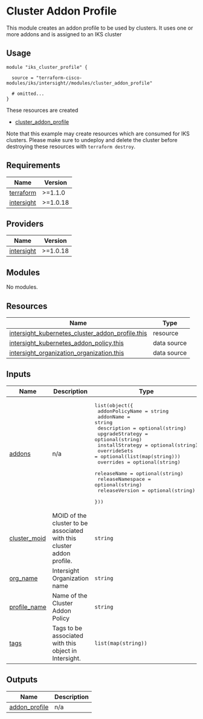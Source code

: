 # Cluster Addon Profile

This module creates an addon profile to be used by clusters.  It uses one or more addons and is assigned to an IKS cluster

## Usage

```hcl
module "iks_cluster_profile" {

  source = "terraform-cisco-modules/iks/intersight//modules/cluster_addon_profile"

  # omitted...
}
```

These resources are created

* [cluster_addon_profile](https://registry.terraform.io/providers/CiscoDevNet/intersight/latest/docs/resources/kubernetes_cluster_addon_profile)


Note that this example may create resources which are consumed for IKS clusters.  Please make sure to undeploy and delete the cluster before destroying these resources with `terraform destroy`.
<!-- BEGINNING OF PRE-COMMIT-TERRAFORM DOCS HOOK -->
## Requirements

| Name | Version |
|------|---------|
| <a name="requirement_terraform"></a> [terraform](#requirement\_terraform) | >=1.1.0 |
| <a name="requirement_intersight"></a> [intersight](#requirement\_intersight) | >=1.0.18 |

## Providers

| Name | Version |
|------|---------|
| <a name="provider_intersight"></a> [intersight](#provider\_intersight) | >=1.0.18 |

## Modules

No modules.

## Resources

| Name | Type |
|------|------|
| [intersight_kubernetes_cluster_addon_profile.this](https://registry.terraform.io/providers/CiscoDevNet/intersight/latest/docs/resources/kubernetes_cluster_addon_profile) | resource |
| [intersight_kubernetes_addon_policy.this](https://registry.terraform.io/providers/CiscoDevNet/intersight/latest/docs/data-sources/kubernetes_addon_policy) | data source |
| [intersight_organization_organization.this](https://registry.terraform.io/providers/CiscoDevNet/intersight/latest/docs/data-sources/organization_organization) | data source |

## Inputs

| Name | Description | Type | Default | Required |
|------|-------------|------|---------|:--------:|
| <a name="input_addons"></a> [addons](#input\_addons) | n/a | <pre>list(object({<br>    addonPolicyName  = string<br>    addonName        = string<br>    description      = optional(string)<br>    upgradeStrategy  = optional(string)<br>    installStrategy  = optional(string)<br>    overrideSets     = optional(list(map(string)))<br>    overrides        = optional(string)<br>    releaseName      = optional(string)<br>    releaseNamespace = optional(string)<br>    releaseVersion   = optional(string)<br>  }))</pre> | n/a | yes |
| <a name="input_cluster_moid"></a> [cluster\_moid](#input\_cluster\_moid) | MOID of the cluster to be associated with this cluster addon profile. | `string` | `""` | no |
| <a name="input_org_name"></a> [org\_name](#input\_org\_name) | Intersight Organization name | `string` | n/a | yes |
| <a name="input_profile_name"></a> [profile\_name](#input\_profile\_name) | Name of the Cluster Addon Policy | `string` | n/a | yes |
| <a name="input_tags"></a> [tags](#input\_tags) | Tags to be associated with this object in Intersight. | `list(map(string))` | `[]` | no |

## Outputs

| Name | Description |
|------|-------------|
| <a name="output_addon_profile"></a> [addon\_profile](#output\_addon\_profile) | n/a |
<!-- END OF PRE-COMMIT-TERRAFORM DOCS HOOK -->